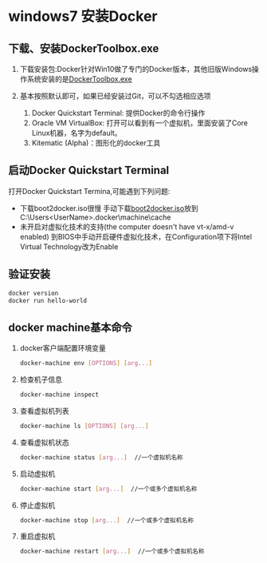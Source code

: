 # windows7 安装Docker


## 下载、安装DockerToolbox.exe

1. 下载安装包:Docker针对Win10做了专门的Docker版本，其他旧版Windows操作系统安装的是[DockerToolbox.exe](https://docs.docker.com/toolbox/toolbox_install_windows/)

2. 基本按照默认即可，如果已经安装过Git，可以不勾选相应选项
    1) Docker Quickstart Terminal: 提供Docker的命令行操作
    2) Oracle VM VirtualBox: 打开可以看到有一个虚拟机，里面安装了Core Linux机器，名字为default。
    3) Kitematic (Alpha)：图形化的docker工具

## 启动Docker Quickstart Terminal

打开Docker Quickstart Termina,可能遇到下列问题:

* 下载boot2docker.iso很慢
    手动下载[boot2docker.iso](https://github.com/boot2docker/boot2docker/releases)放到C:\Users\<UserName>\.docker\machine\cache
* 未开启对虚拟化技术的支持(the computer doesn't have vt-x/amd-v enabled)
    到BIOS中手动开启硬件虚拟化技术，在Configuration项下将Intel Virtual Technology改为Enable

## 验证安装

```bash
docker version
docker run hello-world
```

## docker machine基本命令

1. docker客户端配置环境变量
    ```bash
    docker-machine env [OPTIONS] [arg...]
    ```

2. 检查机子信息
    ```bash
    docker-machine inspect
    ```

3. 查看虚拟机列表
    ```bash
    docker-machine ls [OPTIONS] [arg...]
    ```

4. 查看虚拟机状态
    ```bash
    docker-machine status [arg...]  //一个虚拟机名称
    ```

5. 启动虚拟机
    ```bash
    docker-machine start [arg...]  //一个或多个虚拟机名称
    ```

6. 停止虚拟机
    ```bash
    docker-machine stop [arg...]  //一个或多个虚拟机名称
    ```

7. 重启虚拟机
    ```bash
    docker-machine restart [arg...]  //一个或多个虚拟机名称
    ```